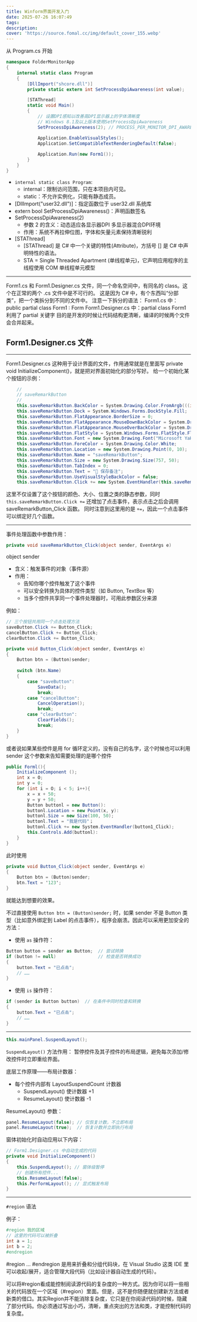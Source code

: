 ```yaml
---
title: Winform界面开发入门
date: 2025-07-26 16:07:49
tags:
description: 
cover: 'https://source.fomal.cc/img/default_cover_155.webp'
---
```


从 Program.cs 开始
```c#
namespace FolderMonitorApp
{
    internal static class Program
    {
        [DllImport("shcore.dll")]
        private static extern int SetProcessDpiAwareness(int value);

        [STAThread]
        static void Main()
        {
            // 设置DPI感知以改善高DPI显示器上的字体清晰度
            // Windows 8.1及以上版本使用SetProcessDpiAwareness
            SetProcessDpiAwareness(2); // PROCESS_PER_MONITOR_DPI_AWARE

            Application.EnableVisualStyles();
            Application.SetCompatibleTextRenderingDefault(false);
            
            Application.Run(new Form1());
        }
    }
}
```

* `internal static class Program`:
  * internal：限制访问范围，只在本项目内可见。
  * static：不允许实例化，只能有静态成员。
* [DllImport("user32.dll")]：指定函数位于 user32.dll 系统库
* extern bool SetProcessDpiAwareness()：声明函数签名
* SetProcessDpiAwareness(2)
  * 参数 2 的含义：动态适应各显示器DPI	多显示器混合DPI环境
  * 作用：系统不再拉伸位图，字体和矢量元素保持清晰锐利
* [STAThread]
  * [STAThread] 是 C# 中一个关键的特性(Attribute)，方括号 [] 是 C# 中声明特性的语法。
  * STA = Single Threaded Apartment (单线程单元)，它声明应用程序的主线程使用 COM 单线程单元模型



---
Form1.cs 和 Form1.Designer.cs 文件，同一个命名空间中，有同名的 class。这个在正常的两个 .cs 文件中是不可行的。
这是因为 C# 中，有个东西叫“分部类”，把一个类拆分到不同的文件中。
注意一下拆分的语法：
Form1.cs 中：public partial class Form1 : Form
Form1.Designer.cs 中：partial class Form1
利用了 partial 关键字
目的是开发的时候让代码结构更清晰，编译的时候两个文件会合并起来。


## Form1.Designer.cs 文件

---

Form1.Designer.cs 这种用于设计界面的文件，作用通常就是在里面写 private void InitializeComponent()，就是把对界面初始化的部分写好。
给一个初始化某个按钮的示例：
```c#
    // 
    // saveRemarkButton
    // 
    this.saveRemarkButton.BackColor = System.Drawing.Color.FromArgb(((int)(((byte)(0)))), ((int)(((byte)(122)))), ((int)(((byte)(204)))));
    this.saveRemarkButton.Dock = System.Windows.Forms.DockStyle.Fill;
    this.saveRemarkButton.FlatAppearance.BorderSize = 0;
    this.saveRemarkButton.FlatAppearance.MouseDownBackColor = System.Drawing.Color.FromArgb(((int)(((byte)(0)))), ((int)(((byte)(102)))), ((int)(((byte)(184)))));
    this.saveRemarkButton.FlatAppearance.MouseOverBackColor = System.Drawing.Color.FromArgb(((int)(((byte)(0)))), ((int)(((byte)(132)))), ((int)(((byte)(224)))));
    this.saveRemarkButton.FlatStyle = System.Windows.Forms.FlatStyle.Flat;
    this.saveRemarkButton.Font = new System.Drawing.Font("Microsoft YaHei UI", 10F, System.Drawing.FontStyle.Bold, System.Drawing.GraphicsUnit.Point, ((byte)(134)));
    this.saveRemarkButton.ForeColor = System.Drawing.Color.White;
    this.saveRemarkButton.Location = new System.Drawing.Point(0, 10);
    this.saveRemarkButton.Name = "saveRemarkButton";
    this.saveRemarkButton.Size = new System.Drawing.Size(757, 50);
    this.saveRemarkButton.TabIndex = 0;
    this.saveRemarkButton.Text = "💾 保存备注";
    this.saveRemarkButton.UseVisualStyleBackColor = false;
    this.saveRemarkButton.Click += new System.EventHandler(this.saveRemarkButton_Click);
```

这里不仅设置了这个按钮的颜色、大小、位置之类的静态参数，同时 `this.saveRemarkButton.Click +=` 还增加了点击事件，表示点击之后会调用 saveRemarkButton_Click 函数。
同时注意到这里用的是 `+=`，因此一个点击事件可以绑定好几个函数。

---
事件处理函数中参数作用：
```c#
private void saveRemarkButton_Click(object sender, EventArgs e)
```

object sender
* 含义：触发事件的对象（事件源）
* 作用：
  * 告知你哪个控件触发了这个事件
  * 可以安全转换为具体的控件类型（如 Button, TextBox 等）
  * 当多个控件共享同一个事件处理器时，可用此参数区分来源

例如：
```c#
// 三个按钮共用同一个点击处理方法
saveButton.Click += Button_Click;
cancelButton.Click += Button_Click;
clearButton.Click += Button_Click;

private void Button_Click(object sender, EventArgs e)
{
    Button btn = (Button)sender;
    
    switch (btn.Name)
    {
        case "saveButton":
            SaveData();
            break;
        case "cancelButton":
            CancelOperation();
            break;
        case "clearButton":
            ClearFields();
            break;
    }
}
```

或者说如果某些控件是用 for 循环定义的，没有自己的名字，这个时候也可以利用 sender 这个参数来告知需要处理的是哪个控件
```c#
public Forml(){
    InitializeComponent ();
    int x = O;
    int y = 0;
    for (int i = O; i < 5; i++){
        x = x + 50;
        у = y + 50;
        Button buttonl = new Button():
        buttonl.Location = new Point(x, y):
        buttonl.Size = new Size(100, 50);
        buttonl.Text = "我是代码"；
        buttonl.Click += new System.EventHandler(button1_Click);
        this.Controls.Add(buttonl):
    }
}
```

此时使用
```c#
private void Button_Click(object sender, EventArgs e)
{
    Button btn = (Button)sender;
    btn.Text = '123';
}
```

就能达到想要的效果。

不过直接使用 `Button btn = (Button)sender;` 时，如果 sender 不是 Button 类型（比如意外绑定到 Label 的点击事件），程序会崩溃。因此可以采用更加安全的方法：
* 使用 `as` 操作符：
```c#
Button button = sender as Button;  // 尝试转换
if (button != null)                // 检查是否转换成功
{
    button.Text = "已点击";
    // ……
}
```
* 使用 `is` 操作符：
```c#
if (sender is Button button)  // 在条件中同时检查和转换
{
    button.Text = "已点击";
    // ……
}
```

---
```c#
this.mainPanel.SuspendLayout();
```

`SuspendLayout()` 方法作用：
暂停控件及其子控件的布局逻辑，避免每次添加/修改控件时立即重绘界面。

底层工作原理——布局计数器：
* 每个控件内部有 LayoutSuspendCount 计数器
  * SuspendLayout() 使计数器 +1
  * ResumeLayout() 使计数器 -1

ResumeLayout() 参数：
```c#
panel.ResumeLayout(false); // 仅恢复计数，不立即布局
panel.ResumeLayout(true);  // 恢复计数并立即执行布局
```

窗体初始化时自动应用以下内容：
```c#
// Form1.Designer.cs 中自动生成的代码
private void InitializeComponent()
{
    this.SuspendLayout(); // 窗体级暂停
    // 创建所有控件...
    this.ResumeLayout(false);
    this.PerformLayout(); // 显式触发布局
}
```

---

`#region` 语法

例子：
```c#
#region 我的区域
// 这里的代码可以被折叠
int a = 1;
int b = 2;
#endregion
```

#region ... #endregion 是用来折叠和分组代码块，在 Visual Studio 这类 IDE 里可以收起/展开，适合管理大段代码（比如设计器自动生成的代码）。

可以将#region看成能控制阅读源代码的复杂度的一种方式。因为你可以将一些相关的代码放在一个区域（#region）里面。但是，这不是你随便就创建新方法或者新类的借口。其实Region并不能消除复杂度，它只是在你阅读代码的时候，隐藏了部分代码。你必须通过写出小巧，清晰，重点突出的方法和类，才能控制代码的复杂度。
